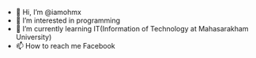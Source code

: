 - 👋 Hi, I’m @iamohmx
- 👀 I’m interested in programming
- 🌱 I’m currently learning IT(Information of Technology at Mahasarakham University)
- 📫 How to reach me Facebook

<!---
iamohmx/iamohmx is a ✨ special ✨ repository because its `README.md` (this file) appears on your GitHub profile.
You can click the Preview link to take a look at your changes.
--->
